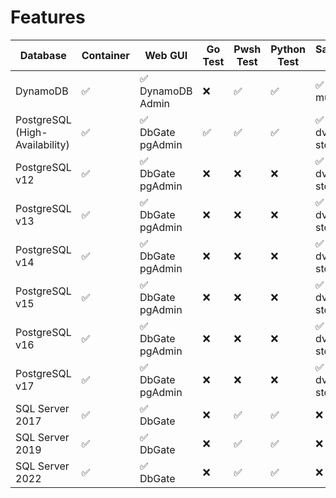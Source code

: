 # Features

| Database | Container | Web GUI | Go Test | Pwsh Test | Python Test | Sample DB | Backup | Restore | Stress Test |
| --- | --- | --- | --- | --- | --- | --- | --- | --- | --- |
| DynamoDB | :white_check_mark: | :white_check_mark:<br>DynamoDB Admin | :x: | :white_check_mark: | :white_check_mark: | :white_check_mark:<br>music | :white_check_mark: | :x: | :x: |
| PostgreSQL (High-Availability) | :white_check_mark: | :white_check_mark:<br>DbGate<br>pgAdmin | :white_check_mark: | :white_check_mark: | :white_check_mark: | :white_check_mark:<br>dvd-store | :white_check_mark: | :x: | :x: |
| PostgreSQL v12 | :white_check_mark: | :white_check_mark:<br>DbGate<br>pgAdmin | :x: | :x: | :x: | :white_check_mark:<br>dvd-store | :white_check_mark: | :x: | :x: |
| PostgreSQL v13 | :white_check_mark: | :white_check_mark:<br>DbGate<br>pgAdmin | :x: | :x: | :x: | :white_check_mark:<br>dvd-store | :white_check_mark: | :x: | :x: |
| PostgreSQL v14 | :white_check_mark: | :white_check_mark:<br>DbGate<br>pgAdmin | :x: | :x: | :x: | :white_check_mark:<br>dvd-store | :white_check_mark: | :x: | :x: |
| PostgreSQL v15 | :white_check_mark: | :white_check_mark:<br>DbGate<br>pgAdmin | :x: | :x: | :x: | :white_check_mark:<br>dvd-store | :white_check_mark: | :x: | :x: |
| PostgreSQL v16 | :white_check_mark: | :white_check_mark:<br>DbGate<br>pgAdmin | :x: | :x: | :x: | :white_check_mark:<br>dvd-store | :white_check_mark: | :x: | :x: |
| PostgreSQL v17 | :white_check_mark: | :white_check_mark:<br>DbGate<br>pgAdmin | :x: | :x: | :x: | :white_check_mark:<br>dvd-store | :white_check_mark: | :x: | :x: |
| SQL Server 2017 | :white_check_mark: | :white_check_mark:<br>DbGate | :x: | :white_check_mark: | :white_check_mark: | :x: | :x: | :x: | :x: |
| SQL Server 2019 | :white_check_mark: | :white_check_mark:<br>DbGate | :x: | :white_check_mark: | :white_check_mark: | :x: | :x: | :x: | :x: |
| SQL Server 2022 | :white_check_mark: | :white_check_mark:<br>DbGate | :x: | :white_check_mark: | :white_check_mark: | :x: | :x: | :x: | :x: |

